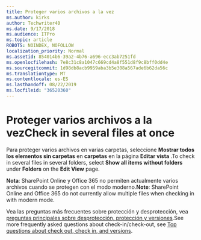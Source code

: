 ```yaml
---
title: Proteger varios archivos a la vez
ms.author: kirks
author: Techwriter40
ms.date: 9/17/2018
ms.audience: ITPro
ms.topic: article
ROBOTS: NOINDEX, NOFOLLOW
localization_priority: Normal
ms.assetid: 854014b6-39a2-4b76-a696-ecc3ab7251fd
ms.openlocfilehash: 7e8c31c8a1047c669cd4a8f551d8f9c8bff0dd4e
ms.sourcegitcommit: 1d98db8acb9959aba3b5e308a567ade6b62da56c
ms.translationtype: MT
ms.contentlocale: es-ES
ms.lasthandoff: 08/22/2019
ms.locfileid: "36520360"
---
```

# <a name="check-in-several-files-at-once"></a><span data-ttu-id="78596-102">Proteger varios archivos a la vez</span><span class="sxs-lookup"><span data-stu-id="78596-102">Check in several files at once</span></span>

<span data-ttu-id="78596-103">Para proteger varios archivos en varias carpetas, seleccione **Mostrar todos los elementos sin carpetas** en **carpetas** en la página **Editar vista** .</span><span class="sxs-lookup"><span data-stu-id="78596-103">To check in several files in several folders, select **Show all items without folders** under **Folders** on the **Edit View** page.</span></span> 
  
 <span data-ttu-id="78596-104">**Nota**: SharePoint Online y Office 365 no permiten actualmente varios archivos cuando se protegen con el modo moderno.</span><span class="sxs-lookup"><span data-stu-id="78596-104">**Note**: SharePoint Online and Office 365 do not currently allow multiple files when checking in with modern mode.</span></span> 
  
<span data-ttu-id="78596-105">Vea las preguntas más frecuentes sobre protección y desprotección, vea [preguntas principales sobre desprotección, protección y versiones](https://go.microsoft.com/fwlink/?linkid=2018786).</span><span class="sxs-lookup"><span data-stu-id="78596-105">See more frequently asked questions about check-in/check-out, see [Top questions about check out, check in, and versions](https://go.microsoft.com/fwlink/?linkid=2018786).</span></span>
  

